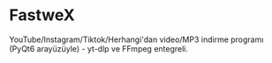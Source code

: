 # FastweX
YouTube/Instagram/Tiktok/Herhangi'dan video/MP3 indirme programı (PyQt6 arayüzüyle) - yt-dlp ve FFmpeg entegreli.
